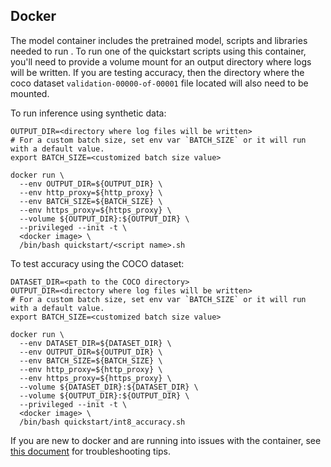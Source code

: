<!--- 60. Docker -->
## Docker

The model container includes the pretrained model, scripts and libraries
needed to run  <model name> <precision> <mode>. To run one of the
quickstart scripts using this container, you'll need to provide a volume
mount for an output directory where logs will be written. If you are
testing accuracy, then the directory where the coco dataset
`validation-00000-of-00001` file located will also need to be mounted.

To run inference using synthetic data:
```
OUTPUT_DIR=<directory where log files will be written>
# For a custom batch size, set env var `BATCH_SIZE` or it will run with a default value.
export BATCH_SIZE=<customized batch size value>

docker run \
  --env OUTPUT_DIR=${OUTPUT_DIR} \
  --env http_proxy=${http_proxy} \
  --env BATCH_SIZE=${BATCH_SIZE} \
  --env https_proxy=${https_proxy} \
  --volume ${OUTPUT_DIR}:${OUTPUT_DIR} \
  --privileged --init -t \
  <docker image> \
  /bin/bash quickstart/<script name>.sh
```

To test accuracy using the COCO dataset:
```
DATASET_DIR=<path to the COCO directory>
OUTPUT_DIR=<directory where log files will be written>
# For a custom batch size, set env var `BATCH_SIZE` or it will run with a default value.
export BATCH_SIZE=<customized batch size value>

docker run \
  --env DATASET_DIR=${DATASET_DIR} \
  --env OUTPUT_DIR=${OUTPUT_DIR} \
  --env BATCH_SIZE=${BATCH_SIZE} \
  --env http_proxy=${http_proxy} \
  --env https_proxy=${https_proxy} \
  --volume ${DATASET_DIR}:${DATASET_DIR} \
  --volume ${OUTPUT_DIR}:${OUTPUT_DIR} \
  --privileged --init -t \
  <docker image> \
  /bin/bash quickstart/int8_accuracy.sh
```

If you are new to docker and are running into issues with the container,
see [this document](https://github.com/IntelAI/models/tree/master/docs/general/docker.md)
for troubleshooting tips.
